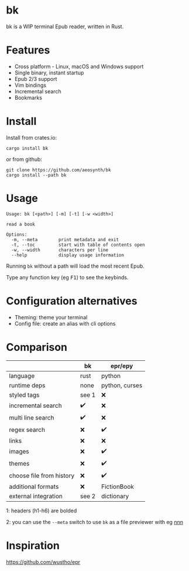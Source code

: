 # bk
bk is a WIP terminal Epub reader, written in Rust.

# Features
- Cross platform - Linux, macOS and Windows support
- Single binary, instant startup
- Epub 2/3 support
- Vim bindings
- Incremental search
- Bookmarks

# Install
Install from crates.io:

    cargo install bk

or from github:

    git clone https://github.com/aeosynth/bk
    cargo install --path bk

# Usage

    Usage: bk [<path>] [-m] [-t] [-w <width>]

    read a book

    Options:
      -m, --meta        print metadata and exit
      -t, --toc         start with table of contents open
      -w, --width       characters per line
      --help            display usage information

Running `bk` without a path will load the most recent Epub.

Type any function key (eg <kbd>F1</kbd>) to see the keybinds.

# Configuration alternatives

- Theming: theme your terminal
- Config file: create an alias with cli options

# Comparison
|   | bk | epr/epy |
| - | - | - |
| language | rust | python |
| runtime deps | none | python, curses |
| styled tags | see 1 | :x: |
| incremental search | :heavy_check_mark: | :x: |
| multi line search | :heavy_check_mark: | :x: |
| regex search | :x: | :heavy_check_mark: |
| links | :x: | :x: |
| images | :x: | :heavy_check_mark: |
| themes | :x: | :heavy_check_mark: |
| choose file from history | :x: | :heavy_check_mark: |
| additional formats | :x: | FictionBook |
| external integration | see 2 | dictionary |

1: headers (h1-h6) are bolded

2: you can use the `--meta` switch to use `bk` as a file previewer with eg [nnn](https://github.com/jarun/nnn/)

# Inspiration
<https://github.com/wustho/epr>
